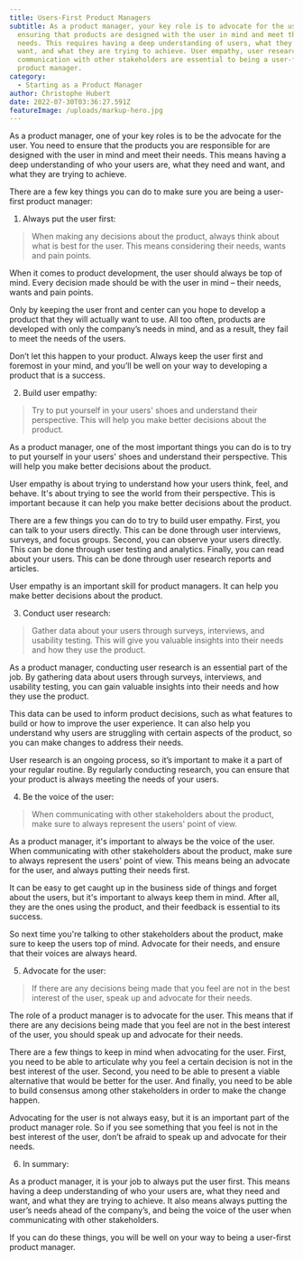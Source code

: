 ```yaml
---
title: Users-First Product Managers
subtitle: As a product manager, your key role is to advocate for the user by
  ensuring that products are designed with the user in mind and meet their
  needs. This requires having a deep understanding of users, what they need and
  want, and what they are trying to achieve. User empathy, user research, and
  communication with other stakeholders are essential to being a user-first
  product manager.
category:
  - Starting as a Product Manager
author: Christophe Hubert
date: 2022-07-30T03:36:27.591Z
featureImage: /uploads/markup-hero.jpg
---
```

As a product manager, one of your key roles is to be the advocate for the user. You need to ensure that the products you are responsible for are designed with the user in mind and meet their needs. This means having a deep understanding of who your users are, what they need and want, and what they are trying to achieve.

There are a few key things you can do to make sure you are being a user-first product manager:

1. Always put the user first: 
> When making any decisions about the product, always think about what is best for the user. This means considering their needs, wants and pain points.

When it comes to product development, the user should always be top of mind. Every decision made should be with the user in mind – their needs, wants and pain points.

Only by keeping the user front and center can you hope to develop a product that they will actually want to use. All too often, products are developed with only the company’s needs in mind, and as a result, they fail to meet the needs of the users.

Don’t let this happen to your product. Always keep the user first and foremost in your mind, and you’ll be well on your way to developing a product that is a success.

2. Build user empathy: 
> Try to put yourself in your users' shoes and understand their perspective. This will help you make better decisions about the product.

As a product manager, one of the most important things you can do is to try to put yourself in your users' shoes and understand their perspective. This will help you make better decisions about the product.

User empathy is about trying to understand how your users think, feel, and behave. It's about trying to see the world from their perspective. This is important because it can help you make better decisions about the product.

There are a few things you can do to try to build user empathy. First, you can talk to your users directly. This can be done through user interviews, surveys, and focus groups. Second, you can observe your users directly. This can be done through user testing and analytics. Finally, you can read about your users. This can be done through user research reports and articles.

User empathy is an important skill for product managers. It can help you make better decisions about the product.

3. Conduct user research: 
> Gather data about your users through surveys, interviews, and usability testing. This will give you valuable insights into their needs and how they use the product.

As a product manager, conducting user research is an essential part of the job. By gathering data about users through surveys, interviews, and usability testing, you can gain valuable insights into their needs and how they use the product.

This data can be used to inform product decisions, such as what features to build or how to improve the user experience. It can also help you understand why users are struggling with certain aspects of the product, so you can make changes to address their needs.

User research is an ongoing process, so it’s important to make it a part of your regular routine. By regularly conducting research, you can ensure that your product is always meeting the needs of your users.

4. Be the voice of the user: 
> When communicating with other stakeholders about the product, make sure to always represent the users' point of view.

As a product manager, it's important to always be the voice of the user. When communicating with other stakeholders about the product, make sure to always represent the users' point of view. This means being an advocate for the user, and always putting their needs first.

It can be easy to get caught up in the business side of things and forget about the users, but it's important to always keep them in mind. After all, they are the ones using the product, and their feedback is essential to its success.

So next time you're talking to other stakeholders about the product, make sure to keep the users top of mind. Advocate for their needs, and ensure that their voices are always heard.

5. Advocate for the user: 
> If there are any decisions being made that you feel are not in the best interest of the user, speak up and advocate for their needs.

The role of a product manager is to advocate for the user. This means that if there are any decisions being made that you feel are not in the best interest of the user, you should speak up and advocate for their needs.

There are a few things to keep in mind when advocating for the user. First, you need to be able to articulate why you feel a certain decision is not in the best interest of the user. Second, you need to be able to present a viable alternative that would be better for the user. And finally, you need to be able to build consensus among other stakeholders in order to make the change happen.

Advocating for the user is not always easy, but it is an important part of the product manager role. So if you see something that you feel is not in the best interest of the user, don’t be afraid to speak up and advocate for their needs.

6. In summary:

As a product manager, it is your job to always put the user first. This means having a deep understanding of who your users are, what they need and want, and what they are trying to achieve. It also means always putting the user’s needs ahead of the company’s, and being the voice of the user when communicating with other stakeholders.

If you can do these things, you will be well on your way to being a user-first product manager.